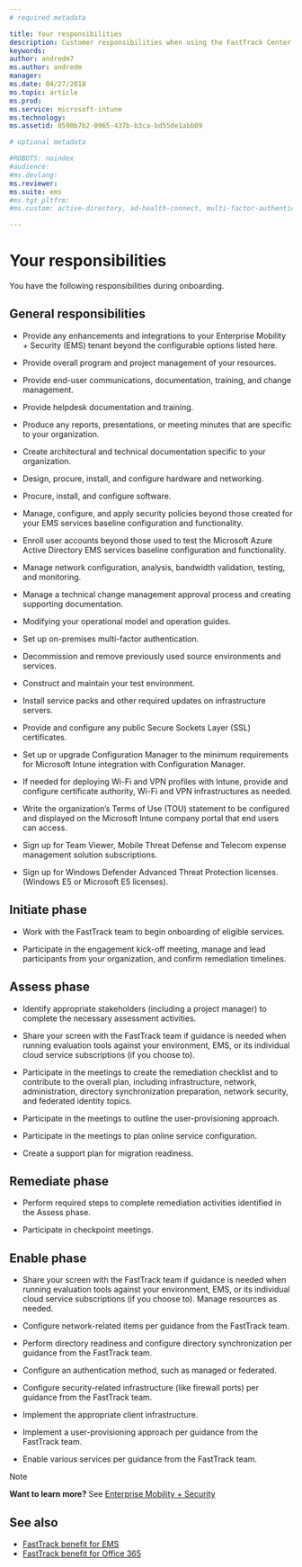 ```yaml
---
# required metadata

title: Your responsibilities
description: Customer responsibilities when using the FastTrack Center Benefit
keywords:
author: andredm7
ms.author: andredm
manager:
ms.date: 04/27/2018
ms.topic: article
ms.prod:
ms.service: microsoft-intune
ms.technology:
ms.assetid: 0590b7b2-0965-437b-b3ca-bd55de1abb09

# optional metadata

#ROBOTS: noindex
#audience:
#ms.devlang:
ms.reviewer:
ms.suite: ems
#ms.tgt_pltfrm:
#ms.custom: active-directory, ad-health-connect, multi-factor-authentication, microsoft-intune

---
```


# Your responsibilities

You have the following responsibilities during onboarding.

## General responsibilities

-   Provide any enhancements and integrations to your Enterprise Mobility + Security (EMS) tenant beyond the configurable options listed here.

-   Provide overall program and project management of your resources.

-   Provide end-user communications, documentation, training, and change management.

-   Provide helpdesk documentation and training.

-   Produce any reports, presentations, or meeting minutes that are specific to your organization.

-   Create architectural and technical documentation specific to your organization.

-   Design, procure, install, and configure hardware and networking.

-   Procure, install, and configure software.

-   Manage, configure, and apply security policies beyond those created for your EMS services baseline configuration and functionality.

-   Enroll user accounts beyond those used to test the Microsoft Azure Active Directory EMS services baseline configuration and functionality.

-   Manage network configuration, analysis, bandwidth validation, testing, and monitoring.

-   Manage a technical change management approval process and creating supporting documentation.

-   Modifying your operational model and operation guides.

-   Set up on-premises multi-factor authentication.

-   Decommission and remove previously used source environments and services.

-   Construct and maintain your test environment.

-   Install service packs and other required updates on infrastructure servers.

-   Provide and configure any public Secure Sockets Layer (SSL) certificates.

- 	Set up or upgrade Configuration Manager to the minimum requirements for Microsoft Intune integration with Configuration Manager.

- 	If needed for deploying Wi-Fi and VPN profiles with Intune, provide and configure certificate authority, Wi-Fi and VPN infrastructures as needed.

-   Write the organization’s Terms of Use (TOU) statement to be configured and displayed on the Microsoft Intune company portal that end users can access.

-   Sign up for Team Viewer, Mobile Threat Defense and Telecom expense management solution subscriptions.

-   Sign up for Windows Defender Advanced Threat Protection licenses. (Windows E5 or Microsoft E5 licenses).

## Initiate phase

-   Work with the FastTrack team to begin onboarding of eligible services.

-   Participate in the engagement kick-off meeting, manage and lead participants from your organization, and confirm remediation timelines.

## Assess phase

-   Identify appropriate stakeholders (including a project manager) to complete the necessary assessment activities.

-   Share your screen with the FastTrack team if guidance is needed when running evaluation tools against your environment, EMS, or its individual cloud service subscriptions (if you choose to).

-   Participate in the meetings to create the remediation checklist and to contribute to the overall plan, including infrastructure, network, administration, directory synchronization preparation, network security, and federated identity topics.

-   Participate in the meetings to outline the user-provisioning approach.

-   Participate in the meetings to plan online service configuration.

-   Create a support plan for migration readiness.

## Remediate phase

-   Perform required steps to complete remediation activities identified in the Assess phase.

-   Participate in checkpoint meetings.

## Enable phase

-   Share your screen with the FastTrack team if guidance is needed when running evaluation tools against your environment, EMS, or its individual cloud service subscriptions (if you choose to). Manage resources as needed.

-   Configure network-related items per guidance from the FastTrack team.

-   Perform directory readiness and configure directory synchronization per guidance from the FastTrack team.

-   Configure an authentication method, such as managed or federated. 

-   Configure security-related infrastructure (like firewall ports) per guidance from the FastTrack team.

-   Implement the appropriate client infrastructure.

-   Implement a user-provisioning approach per guidance from the FastTrack team.

-   Enable various services per guidance from the FastTrack team.

> [!NOTE]
> **Want to learn more?** See [Enterprise Mobility + Security](https://www.microsoft.com/en-us/cloud-platform/enterprise-mobility)

## See also

- [FastTrack benefit for EMS](fasttrack-center-benefit-for-enterprise-mobility-suite-ems.md)
- [FastTrack benefit for Office 365](https://technet.microsoft.com/library/office-365-onboarding-benefit.aspx)


